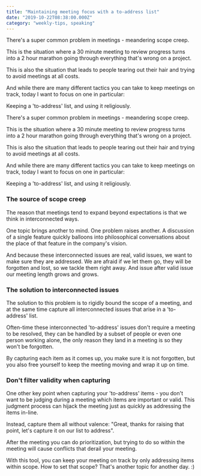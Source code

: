 ```yaml
---
title: "Maintaining meeting focus with a to-address list"
date: "2019-10-22T08:38:00.000Z"
category: "weekly-tips, speaking"
---
```


There's a super common problem in meetings - meandering scope creep.

This is the situation where a 30 minute meeting to review progress turns into a 2 hour marathon going through everything that's wrong on a project.

This is also the situation that leads to people tearing out their hair and trying to avoid meetings at all costs.

And while there are many different tactics you can take to keep meetings on track, today I want to focus on one in particular:

Keeping a 'to-address' list, and using it religiously.

<!-- more -->

There's a super common problem in meetings - meandering scope creep.

This is the situation where a 30 minute meeting to review progress turns into a 2 hour marathon going through everything that's wrong on a project.

This is also the situation that leads to people tearing out their hair and trying to avoid meetings at all costs.

And while there are many different tactics you can take to keep meetings on track, today I want to focus on one in particular:

Keeping a 'to-address' list, and using it religiously.

### The source of scope creep

The reason that meetings tend to expand beyond expectations is that we think in interconnected ways. 

One topic brings another to mind. One problem raises another. A discussion of a single feature quickly balloons into philosophical conversations about the place of that feature in the company's vision.

And because these interconnected issues are real, valid issues, we want to make sure they are addressed. We are afraid if we let them go, they will be forgotten and lost, so we tackle them right away. And issue after valid issue our meeting length grows and grows.

### The solution to interconnected issues

The solution to this problem is to rigidly bound the scope of a meeting, and at the same time capture all interconnected issues that arise in a 'to-address' list.

Often-time these interconnected 'to-address' issues don't require a meeting to be resolved, they can be handled by a subset of people or even one person working alone, the only reason they land in a meeting is so they won't be forgotten.

By capturing each item as it comes up, you make sure it is not forgotten, but you also free yourself to keep the meeting moving and wrap it up on time.

### Don't filter validity when capturing

One other key point when capturing your 'to-address' items - you don't want to be judging during a meeting which items are important or valid. This judgment process can hijack the meeting just as quickly as addressing the items in-line.

Instead, capture them all without valence: "Great, thanks for raising that point, let's capture it on our list to address".

After the meeting you can do prioritization, but trying to do so within the meeting will cause conflicts that derail your meeting.

With this tool, you can keep your meeting on track by only addressing items within scope. How to set that scope? That's another topic for another day. :)
